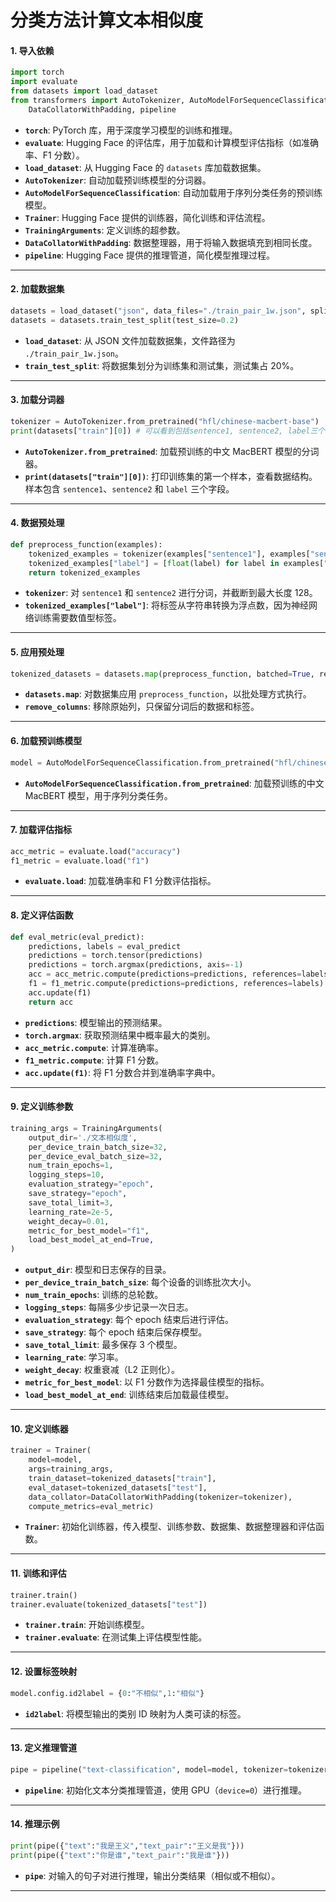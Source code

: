 # 分类方法计算文本相似度

#### **1. 导入依赖**

```python
import torch
import evaluate
from datasets import load_dataset
from transformers import AutoTokenizer, AutoModelForSequenceClassification, Trainer, TrainingArguments, \
    DataCollatorWithPadding, pipeline
```

- **`torch`**: PyTorch 库，用于深度学习模型的训练和推理。
- **`evaluate`**: Hugging Face 的评估库，用于加载和计算模型评估指标（如准确率、F1 分数）。
- **`load_dataset`**: 从 Hugging Face 的 `datasets` 库加载数据集。
- **`AutoTokenizer`**: 自动加载预训练模型的分词器。
- **`AutoModelForSequenceClassification`**: 自动加载用于序列分类任务的预训练模型。
- **`Trainer`**: Hugging Face 提供的训练器，简化训练和评估流程。
- **`TrainingArguments`**: 定义训练的超参数。
- **`DataCollatorWithPadding`**: 数据整理器，用于将输入数据填充到相同长度。
- **`pipeline`**: Hugging Face 提供的推理管道，简化模型推理过程。

------

#### **2. 加载数据集**

```python
datasets = load_dataset("json", data_files="./train_pair_1w.json", split="train")
datasets = datasets.train_test_split(test_size=0.2)
```

- **`load_dataset`**: 从 JSON 文件加载数据集，文件路径为 `./train_pair_1w.json`。
- **`train_test_split`**: 将数据集划分为训练集和测试集，测试集占 20%。

------

#### **3. 加载分词器**

```python
tokenizer = AutoTokenizer.from_pretrained("hfl/chinese-macbert-base")
print(datasets["train"][0]) # 可以看到包括sentence1, sentence2, label三个字符串字段
```

- **`AutoTokenizer.from_pretrained`**: 加载预训练的中文 MacBERT 模型的分词器。
- **`print(datasets["train"][0])`**: 打印训练集的第一个样本，查看数据结构。样本包含 `sentence1`、`sentence2` 和 `label` 三个字段。

------

#### **4. 数据预处理**

```python
def preprocess_function(examples):
    tokenized_examples = tokenizer(examples["sentence1"], examples["sentence2"], truncation=True, max_length=128)
    tokenized_examples["label"] = [float(label) for label in examples["label"]]
    return tokenized_examples
```

- **`tokenizer`**: 对 `sentence1` 和 `sentence2` 进行分词，并截断到最大长度 128。
- **`tokenized_examples["label"]`**: 将标签从字符串转换为浮点数，因为神经网络训练需要数值型标签。

------

#### **5. 应用预处理**

```python
tokenized_datasets = datasets.map(preprocess_function, batched=True, remove_columns=datasets["train"].column_names)
```

- **`datasets.map`**: 对数据集应用 `preprocess_function`，以批处理方式执行。
- **`remove_columns`**: 移除原始列，只保留分词后的数据和标签。

------

#### **6. 加载预训练模型**

```python
model = AutoModelForSequenceClassification.from_pretrained("hfl/chinese-macbert-base")
```

- **`AutoModelForSequenceClassification.from_pretrained`**: 加载预训练的中文 MacBERT 模型，用于序列分类任务。

------

#### **7. 加载评估指标**

```python
acc_metric = evaluate.load("accuracy")
f1_metric = evaluate.load("f1")
```

- **`evaluate.load`**: 加载准确率和 F1 分数评估指标。

------

#### **8. 定义评估函数**

```python
def eval_metric(eval_predict):
    predictions, labels = eval_predict
    predictions = torch.tensor(predictions)
    predictions = torch.argmax(predictions, axis=-1)
    acc = acc_metric.compute(predictions=predictions, references=labels)
    f1 = f1_metric.compute(predictions=predictions, references=labels)
    acc.update(f1)
    return acc
```

- **`predictions`**: 模型输出的预测结果。
- **`torch.argmax`**: 获取预测结果中概率最大的类别。
- **`acc_metric.compute`**: 计算准确率。
- **`f1_metric.compute`**: 计算 F1 分数。
- **`acc.update(f1)`**: 将 F1 分数合并到准确率字典中。

------

#### **9. 定义训练参数**

```python
training_args = TrainingArguments(
    output_dir='./文本相似度',
    per_device_train_batch_size=32,
    per_device_eval_batch_size=32,
    num_train_epochs=1,
    logging_steps=10,
    evaluation_strategy="epoch",
    save_strategy="epoch",
    save_total_limit=3,
    learning_rate=2e-5,
    weight_decay=0.01,
    metric_for_best_model="f1",
    load_best_model_at_end=True,
)
```

- **`output_dir`**: 模型和日志保存的目录。
- **`per_device_train_batch_size`**: 每个设备的训练批次大小。
- **`num_train_epochs`**: 训练的总轮数。
- **`logging_steps`**: 每隔多少步记录一次日志。
- **`evaluation_strategy`**: 每个 epoch 结束后进行评估。
- **`save_strategy`**: 每个 epoch 结束后保存模型。
- **`save_total_limit`**: 最多保存 3 个模型。
- **`learning_rate`**: 学习率。
- **`weight_decay`**: 权重衰减（L2 正则化）。
- **`metric_for_best_model`**: 以 F1 分数作为选择最佳模型的指标。
- **`load_best_model_at_end`**: 训练结束后加载最佳模型。

------

#### **10. 定义训练器**

```python
trainer = Trainer(
    model=model,
    args=training_args,
    train_dataset=tokenized_datasets["train"],
    eval_dataset=tokenized_datasets["test"],
    data_collator=DataCollatorWithPadding(tokenizer=tokenizer),
    compute_metrics=eval_metric)
```

- **`Trainer`**: 初始化训练器，传入模型、训练参数、数据集、数据整理器和评估函数。

------

#### **11. 训练和评估**

```python
trainer.train()
trainer.evaluate(tokenized_datasets["test"])
```

- **`trainer.train`**: 开始训练模型。
- **`trainer.evaluate`**: 在测试集上评估模型性能。

------

#### **12. 设置标签映射**

```python
model.config.id2label = {0:"不相似",1:"相似"}
```

- **`id2label`**: 将模型输出的类别 ID 映射为人类可读的标签。

------

#### **13. 定义推理管道**

```python
pipe = pipeline("text-classification", model=model, tokenizer=tokenizer, device=0)
```

- **`pipeline`**: 初始化文本分类推理管道，使用 GPU（`device=0`）进行推理。

------

#### **14. 推理示例**

```python
print(pipe({"text":"我是王义","text_pair":"王义是我"}))
print(pipe({"text":"你是谁","text_pair":"我是谁"}))
```

- **`pipe`**: 对输入的句子对进行推理，输出分类结果（相似或不相似）。

------

